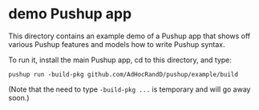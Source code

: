 # demo Pushup app

This directory contains an example demo of a Pushup app that shows off various
Pushup features and models how to write Pushup syntax.

To run it, install the main Pushup app, cd to this directory, and type:

```
pushup run -build-pkg github.com/AdHocRandD/pushup/example/build
```

(Note that the need to type `-build-pkg ...` is temporary and will go
away soon.)
